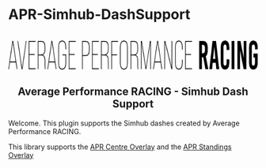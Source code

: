 # APR-Simhub-DashSupport
<br />
<div align="center">
<picture>
  <source srcset="images/APR-Text-logo-white-no-background.png" media="(prefers-color-scheme: dark)">
  <img src="images/APR-Text-logo-black-no-background.png">
</picture>
  </a>

  <h2 align="center">
  Average Performance RACING - Simhub Dash Support</h2>
</div>

Welcome. This plugin supports the Simhub dashes created by Average Performance RACING.

This library supports the [APR Centre Overlay](https://github.com/teknologika/APR-Centre-Overlay) and the [APR Standings Overlay](https://github.com/teknologika/APR-Standings)
